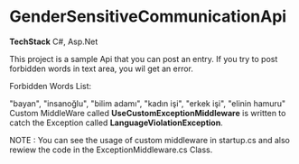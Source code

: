 # GenderSensitiveCommunicationApi
**TechStack** C#, Asp.Net

This project is a sample Api that you can post an entry. If you try to post forbidden words in text area, you wil get an error.

Forbidden Words List:

"bayan",
"insanoğlu",
"bilim adamı",
"kadın işi",
"erkek işi",
"elinin hamuru"
Custom MiddleWare called **UseCustomExceptionMiddleware** is written to catch the Exception called **LanguageViolationException**.

NOTE : You can see the usage of custom middleware in startup.cs and also rewiew the code in the ExceptionMiddleware.cs Class.
